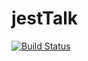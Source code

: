 # jestTalk
[![Build Status](https://travis-ci.org/holgergp/jestTalk.svg?branch=master)](https://travis-ci.org/holgergp/jestTalk)
